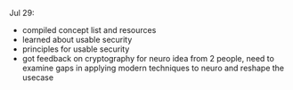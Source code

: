 Jul 29:
- compiled concept list and resources
- learned about usable security
- principles for usable security
- got feedback on cryptography for neuro idea from 2 people, need to examine gaps in applying modern techniques to neuro and reshape the usecase